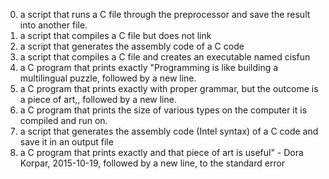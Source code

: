 0. a script that runs a C file through the preprocessor and save the result into another file.
1. a script that compiles a C file but does not link
2. a script that generates the assembly code of a C code
3. a script that compiles a C file and creates an executable named cisfun
4. a C program that prints exactly "Programming is like building a multilingual puzzle, followed by a new line.
5. a C program that prints exactly with proper grammar, but the outcome is a piece of art,, followed by a new line.
6. a C program that prints the size of various types on the computer it is compiled and run on.
7. a script that generates the assembly code (Intel syntax) of a C code and save it in an output file
8. a C program that prints exactly and that piece of art is useful" - Dora Korpar, 2015-10-19, followed by a new line, to the standard error 

